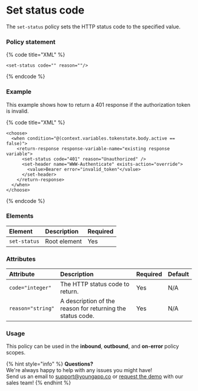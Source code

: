 # Set status code

The `set-status` policy sets the HTTP status code to the specified value.

### Policy statement

{% code title="XML" %}
```markup
<set-status code="" reason=""/>
```
{% endcode %}

### Example

This example shows how to return a 401 response if the authorization token is invalid. 

{% code title="XML" %}
```markup
<choose>
  <when condition="@(context.variables.tokenstate.body.active == false)">
    <return-response response-variable-name="existing response variable">
      <set-status code="401" reason="Unauthorized" />
      <set-header name="WWW-Authenticate" exists-action="override">
        <value>Bearer error="invalid_token"</value>
      </set-header>
    </return-response>
  </when>
</choose>
```
{% endcode %}

### Elements

| Element | Description | Required |
| :--- | :--- | :--- |
| `set-status` | Root element | Yes |

### Attributes

| Attribute | Description | Required | Default |
| :--- | :--- | :--- | :--- |
| `code="integer"` | The HTTP status code to return. | Yes | N/A |
| `reason="string"` | A description of the reason for returning the status code. | Yes | N/A |

### Usage

This policy can be used in the **inbound**, **outbound**, and **on-error** policy scopes.

{% hint style="info" %}
**Questions?**   
We're always happy to help with any issues you might have!   
Send us an email to support@youngapp.co or [request the demo](https://youngapp.co/request-demo/) with our sales team!
{% endhint %}

